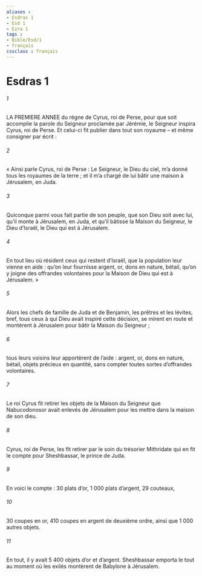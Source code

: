 ```yaml
---
aliases : 
- Esdras 1
- Esd 1
- Ezra 1
tags : 
- Bible/Esd/1
- français
cssclass : français
---
```


# Esdras 1

###### 1
LA PREMIERE ANNEE du règne de Cyrus, roi de Perse, pour que soit accomplie la parole du Seigneur proclamée par Jérémie, le Seigneur inspira Cyrus, roi de Perse. Et celui-ci fit publier dans tout son royaume – et même consigner par écrit :
###### 2
« Ainsi parle Cyrus, roi de Perse : Le Seigneur, le Dieu du ciel, m’a donné tous les royaumes de la terre ; et il m’a chargé de lui bâtir une maison à Jérusalem, en Juda.
###### 3
Quiconque parmi vous fait partie de son peuple, que son Dieu soit avec lui, qu’il monte à Jérusalem, en Juda, et qu’il bâtisse la Maison du Seigneur, le Dieu d’Israël, le Dieu qui est à Jérusalem.
###### 4
En tout lieu où résident ceux qui restent d’Israël, que la population leur vienne en aide : qu’on leur fournisse argent, or, dons en nature, bétail, qu’on y joigne des offrandes volontaires pour la Maison de Dieu qui est à Jérusalem. »
###### 5
Alors les chefs de famille de Juda et de Benjamin, les prêtres et les lévites, bref, tous ceux à qui Dieu avait inspiré cette décision, se mirent en route et montèrent à Jérusalem pour bâtir la Maison du Seigneur ;
###### 6
tous leurs voisins leur apportèrent de l’aide : argent, or, dons en nature, bétail, objets précieux en quantité, sans compter toutes sortes d’offrandes volontaires.
###### 7
Le roi Cyrus fit retirer les objets de la Maison du Seigneur que Nabucodonosor avait enlevés de Jérusalem pour les mettre dans la maison de son dieu.
###### 8
Cyrus, roi de Perse, les fit retirer par le soin du trésorier Mithridate qui en fit le compte pour Sheshbassar, le prince de Juda.
###### 9
En voici le compte : 30 plats d’or, 1 000 plats d’argent, 29 couteaux,
###### 10
30 coupes en or, 410 coupes en argent de deuxième ordre, ainsi que 1 000 autres objets.
###### 11
En tout, il y avait 5 400 objets d’or et d’argent. Sheshbassar emporta le tout au moment où les exilés montèrent de Babylone à Jérusalem.
